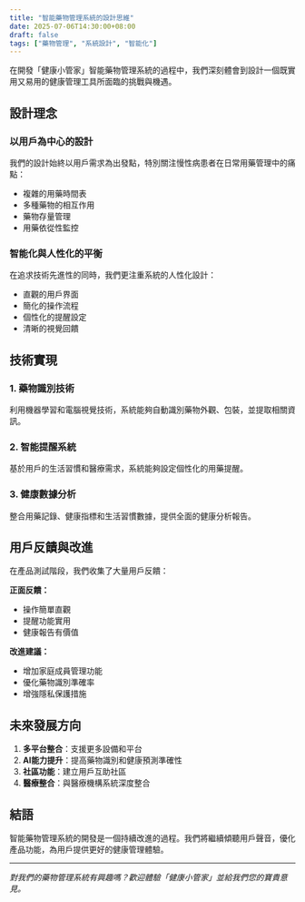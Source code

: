 ```yaml
---
title: "智能藥物管理系統的設計思維"
date: 2025-07-06T14:30:00+08:00
draft: false
tags: ["藥物管理", "系統設計", "智能化"]
---
```


在開發「健康小管家」智能藥物管理系統的過程中，我們深刻體會到設計一個既實用又易用的健康管理工具所面臨的挑戰與機遇。

## 設計理念

### 以用戶為中心的設計
我們的設計始終以用戶需求為出發點，特別關注慢性病患者在日常用藥管理中的痛點：
- 複雜的用藥時間表
- 多種藥物的相互作用
- 藥物存量管理
- 用藥依從性監控

### 智能化與人性化的平衡
在追求技術先進性的同時，我們更注重系統的人性化設計：
- 直觀的用戶界面
- 簡化的操作流程
- 個性化的提醒設定
- 清晰的視覺回饋

## 技術實現

### 1. 藥物識別技術
利用機器學習和電腦視覺技術，系統能夠自動識別藥物外觀、包裝，並提取相關資訊。

### 2. 智能提醒系統
基於用戶的生活習慣和醫療需求，系統能夠設定個性化的用藥提醒。

### 3. 健康數據分析
整合用藥記錄、健康指標和生活習慣數據，提供全面的健康分析報告。

## 用戶反饋與改進

在產品測試階段，我們收集了大量用戶反饋：

**正面反饋：**
- 操作簡單直觀
- 提醒功能實用
- 健康報告有價值

**改進建議：**
- 增加家庭成員管理功能
- 優化藥物識別準確率
- 增強隱私保護措施

## 未來發展方向

1. **多平台整合**：支援更多設備和平台
2. **AI能力提升**：提高藥物識別和健康預測準確性
3. **社區功能**：建立用戶互助社區
4. **醫療整合**：與醫療機構系統深度整合

## 結語

智能藥物管理系統的開發是一個持續改進的過程。我們將繼續傾聽用戶聲音，優化產品功能，為用戶提供更好的健康管理體驗。

---

*對我們的藥物管理系統有興趣嗎？歡迎體驗「健康小管家」並給我們您的寶貴意見。*
